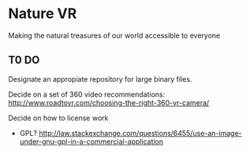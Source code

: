 # Nature VR
Making the natural treasures of our world accessible to everyone


## T0 DO

Designate an appropiate repository for large binary files.  

Decide on a set of 360 video recommendations:  
http://www.roadtovr.com/choosing-the-right-360-vr-camera/

Decide on how to license work  
  - GPL? http://law.stackexchange.com/questions/6455/use-an-image-under-gnu-gpl-in-a-commercial-application  
  
  
